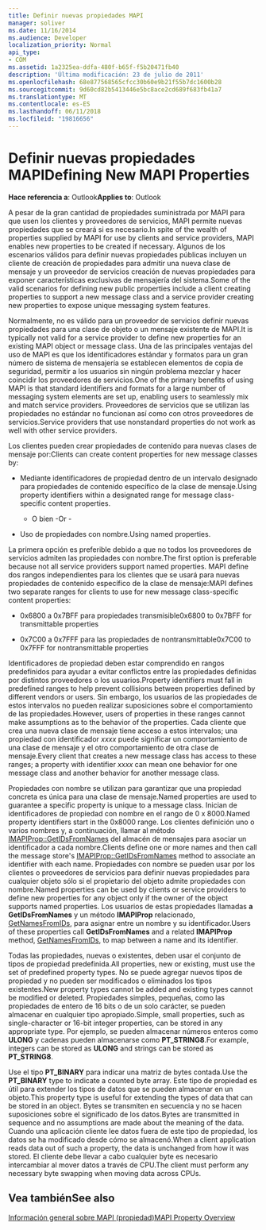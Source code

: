 ```yaml
---
title: Definir nuevas propiedades MAPI
manager: soliver
ms.date: 11/16/2014
ms.audience: Developer
localization_priority: Normal
api_type:
- COM
ms.assetid: 1a2325ea-ddfa-480f-b65f-f5b20471fb40
description: 'Última modificación: 23 de julio de 2011'
ms.openlocfilehash: 68e877568565cfcc30b60e9b21f55b7dc1600b28
ms.sourcegitcommit: 9d60cd82b5413446e5bc8ace2cd689f683fb41a7
ms.translationtype: MT
ms.contentlocale: es-ES
ms.lasthandoff: 06/11/2018
ms.locfileid: "19816656"
---
```

# <a name="defining-new-mapi-properties"></a><span data-ttu-id="58ce7-103">Definir nuevas propiedades MAPI</span><span class="sxs-lookup"><span data-stu-id="58ce7-103">Defining New MAPI Properties</span></span>

  
  
<span data-ttu-id="58ce7-104">**Hace referencia a**: Outlook</span><span class="sxs-lookup"><span data-stu-id="58ce7-104">**Applies to**: Outlook</span></span> 
  
<span data-ttu-id="58ce7-105">A pesar de la gran cantidad de propiedades suministrada por MAPI para que usen los clientes y proveedores de servicios, MAPI permite nuevas propiedades que se creará si es necesario.</span><span class="sxs-lookup"><span data-stu-id="58ce7-105">In spite of the wealth of properties supplied by MAPI for use by clients and service providers, MAPI enables new properties to be created if necessary.</span></span> <span data-ttu-id="58ce7-106">Algunos de los escenarios válidos para definir nuevas propiedades públicas incluyen un cliente de creación de propiedades para admitir una nueva clase de mensaje y un proveedor de servicios creación de nuevas propiedades para exponer características exclusivas de mensajería del sistema.</span><span class="sxs-lookup"><span data-stu-id="58ce7-106">Some of the valid scenarios for defining new public properties include a client creating properties to support a new message class and a service provider creating new properties to expose unique messaging system features.</span></span>
  
<span data-ttu-id="58ce7-107">Normalmente, no es válido para un proveedor de servicios definir nuevas propiedades para una clase de objeto o un mensaje existente de MAPI.</span><span class="sxs-lookup"><span data-stu-id="58ce7-107">It is typically not valid for a service provider to define new properties for an existing MAPI object or message class.</span></span> <span data-ttu-id="58ce7-108">Una de las principales ventajas del uso de MAPI es que los identificadores estándar y formatos para un gran número de sistema de mensajería se establecen elementos de copia de seguridad, permitir a los usuarios sin ningún problema mezclar y hacer coincidir los proveedores de servicios.</span><span class="sxs-lookup"><span data-stu-id="58ce7-108">One of the primary benefits of using MAPI is that standard identifiers and formats for a large number of messaging system elements are set up, enabling users to seamlessly mix and match service providers.</span></span> <span data-ttu-id="58ce7-109">Proveedores de servicios que se utilizan las propiedades no estándar no funcionan así como con otros proveedores de servicios.</span><span class="sxs-lookup"><span data-stu-id="58ce7-109">Service providers that use nonstandard properties do not work as well with other service providers.</span></span> 
  
<span data-ttu-id="58ce7-110">Los clientes pueden crear propiedades de contenido para nuevas clases de mensaje por:</span><span class="sxs-lookup"><span data-stu-id="58ce7-110">Clients can create content properties for new message classes by:</span></span>
  
- <span data-ttu-id="58ce7-111">Mediante identificadores de propiedad dentro de un intervalo designado para propiedades de contenido específico de la clase de mensaje.</span><span class="sxs-lookup"><span data-stu-id="58ce7-111">Using property identifiers within a designated range for message class-specific content properties.</span></span>
    
    - <span data-ttu-id="58ce7-112">O bien -</span><span class="sxs-lookup"><span data-stu-id="58ce7-112">Or -</span></span>
    
- <span data-ttu-id="58ce7-113">Uso de propiedades con nombre.</span><span class="sxs-lookup"><span data-stu-id="58ce7-113">Using named properties.</span></span> 
    
<span data-ttu-id="58ce7-114">La primera opción es preferible debido a que no todos los proveedores de servicios admiten las propiedades con nombre.</span><span class="sxs-lookup"><span data-stu-id="58ce7-114">The first option is preferable because not all service providers support named properties.</span></span> <span data-ttu-id="58ce7-115">MAPI define dos rangos independientes para los clientes que se usará para nuevas propiedades de contenido específico de la clase de mensaje:</span><span class="sxs-lookup"><span data-stu-id="58ce7-115">MAPI defines two separate ranges for clients to use for new message class-specific content properties:</span></span>
  
- <span data-ttu-id="58ce7-116">0x6800 a 0x7BFF para propiedades transmisible</span><span class="sxs-lookup"><span data-stu-id="58ce7-116">0x6800 to 0x7BFF for transmittable properties</span></span>
    
- <span data-ttu-id="58ce7-117">0x7C00 a 0x7FFF para las propiedades de nontransmittable</span><span class="sxs-lookup"><span data-stu-id="58ce7-117">0x7C00 to 0x7FFF for nontransmittable properties</span></span>
    
<span data-ttu-id="58ce7-118">Identificadores de propiedad deben estar comprendido en rangos predefinidos para ayudar a evitar conflictos entre las propiedades definidas por distintos proveedores o los usuarios.</span><span class="sxs-lookup"><span data-stu-id="58ce7-118">Property identifiers must fall in predefined ranges to help prevent collisions between properties defined by different vendors or users.</span></span> <span data-ttu-id="58ce7-119">Sin embargo, los usuarios de las propiedades de estos intervalos no pueden realizar suposiciones sobre el comportamiento de las propiedades.</span><span class="sxs-lookup"><span data-stu-id="58ce7-119">However, users of properties in these ranges cannot make assumptions as to the behavior of the properties.</span></span> <span data-ttu-id="58ce7-120">Cada cliente que crea una nueva clase de mensaje tiene acceso a estos intervalos; una propiedad con identificador _xxxx_ puede significar un comportamiento de una clase de mensaje y el otro comportamiento de otra clase de mensaje.</span><span class="sxs-lookup"><span data-stu-id="58ce7-120">Every client that creates a new message class has access to these ranges; a property with identifier  _xxxx_ can mean one behavior for one message class and another behavior for another message class.</span></span> 
  
<span data-ttu-id="58ce7-121">Propiedades con nombre se utilizan para garantizar que una propiedad concreta es única para una clase de mensaje.</span><span class="sxs-lookup"><span data-stu-id="58ce7-121">Named properties are used to guarantee a specific property is unique to a message class.</span></span> <span data-ttu-id="58ce7-122">Inician de identificadores de propiedad con nombre en el rango de 0 x 8000.</span><span class="sxs-lookup"><span data-stu-id="58ce7-122">Named property identifiers start in the 0x8000 range.</span></span> <span data-ttu-id="58ce7-123">Los clientes definición uno o varios nombres y, a continuación, llamar al método [IMAPIProp::GetIDsFromNames](imapiprop-getidsfromnames.md) del almacén de mensajes para asociar un identificador a cada nombre.</span><span class="sxs-lookup"><span data-stu-id="58ce7-123">Clients define one or more names and then call the message store's [IMAPIProp::GetIDsFromNames](imapiprop-getidsfromnames.md) method to associate an identifier with each name.</span></span> <span data-ttu-id="58ce7-124">Propiedades con nombre se pueden usar por los clientes o proveedores de servicios para definir nuevas propiedades para cualquier objeto sólo si el propietario del objeto admite propiedades con nombre.</span><span class="sxs-lookup"><span data-stu-id="58ce7-124">Named properties can be used by clients or service providers to define new properties for any object only if the owner of the object supports named properties.</span></span> <span data-ttu-id="58ce7-125">Los usuarios de estas propiedades llamadas **a GetIDsFromNames** y un método **IMAPIProp** relacionado, [GetNamesFromIDs](imapiprop-getnamesfromids.md), para asignar entre un nombre y su identificador.</span><span class="sxs-lookup"><span data-stu-id="58ce7-125">Users of these properties call **GetIDsFromNames** and a related **IMAPIProp** method, [GetNamesFromIDs](imapiprop-getnamesfromids.md), to map between a name and its identifier.</span></span>
  
<span data-ttu-id="58ce7-126">Todas las propiedades, nuevas o existentes, deben usar el conjunto de tipos de propiedad predefinida.</span><span class="sxs-lookup"><span data-stu-id="58ce7-126">All properties, new or existing, must use the set of predefined property types.</span></span> <span data-ttu-id="58ce7-127">No se puede agregar nuevos tipos de propiedad y no pueden ser modificados o eliminados los tipos existentes.</span><span class="sxs-lookup"><span data-stu-id="58ce7-127">New property types cannot be added and existing types cannot be modified or deleted.</span></span> <span data-ttu-id="58ce7-128">Propiedades simples, pequeñas, como las propiedades de entero de 16 bits o de un solo carácter, se pueden almacenar en cualquier tipo apropiado.</span><span class="sxs-lookup"><span data-stu-id="58ce7-128">Simple, small properties, such as single-character or 16-bit integer properties, can be stored in any appropriate type.</span></span> <span data-ttu-id="58ce7-129">Por ejemplo, se pueden almacenar números enteros como **ULONG** y cadenas pueden almacenarse como **PT_STRING8**.</span><span class="sxs-lookup"><span data-stu-id="58ce7-129">For example, integers can be stored as **ULONG** and strings can be stored as **PT_STRING8**.</span></span> 
  
<span data-ttu-id="58ce7-130">Use el tipo **PT_BINARY** para indicar una matriz de bytes contada.</span><span class="sxs-lookup"><span data-stu-id="58ce7-130">Use the **PT_BINARY** type to indicate a counted byte array.</span></span> <span data-ttu-id="58ce7-131">Este tipo de propiedad es útil para extender los tipos de datos que se pueden almacenar en un objeto.</span><span class="sxs-lookup"><span data-stu-id="58ce7-131">This property type is useful for extending the types of data that can be stored in an object.</span></span> <span data-ttu-id="58ce7-132">Bytes se transmiten en secuencia y no se hacen suposiciones sobre el significado de los datos.</span><span class="sxs-lookup"><span data-stu-id="58ce7-132">Bytes are transmitted in sequence and no assumptions are made about the meaning of the data.</span></span> <span data-ttu-id="58ce7-133">Cuando una aplicación cliente lee datos fuera de este tipo de propiedad, los datos se ha modificado desde cómo se almacenó.</span><span class="sxs-lookup"><span data-stu-id="58ce7-133">When a client application reads data out of such a property, the data is unchanged from how it was stored.</span></span> <span data-ttu-id="58ce7-134">El cliente debe llevar a cabo cualquier byte es necesario intercambiar al mover datos a través de CPU.</span><span class="sxs-lookup"><span data-stu-id="58ce7-134">The client must perform any necessary byte swapping when moving data across CPUs.</span></span> 
  
## <a name="see-also"></a><span data-ttu-id="58ce7-135">Vea también</span><span class="sxs-lookup"><span data-stu-id="58ce7-135">See also</span></span>



[<span data-ttu-id="58ce7-136">Información general sobre MAPI (propiedad)</span><span class="sxs-lookup"><span data-stu-id="58ce7-136">MAPI Property Overview</span></span>](mapi-property-overview.md)


